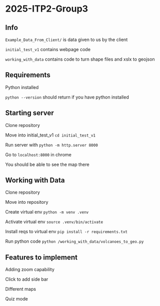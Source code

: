 # 2025-ITP2-Group3

## Info

`Example_Data_From_Client/` is data given to us by the client

`initial_test_v1` contains webpage code

`working_with_data` contains code to turn shape files and xslx to geojson


## Requirements

Python installed

`python --version` should return if you have python installed



## Starting server

Clone repository

Move into initial_test_v1 `cd initial_test_v1`

Run server with `python -m http.server 8000`

Go to `localhost:8000` in chrome

You should be able to see the map there

## Working with Data

Clone repository

Move into repository

Create virtual env `python -m venv .venv`

Activate virtual env `source .venv/bin/activate`

Install reqs to virtual env `pip install -r requirements.txt`

Run python code `python /working_with_data/volcanoes_to_geo.py`

## Features to implement

Adding zoom capability

Click to add side bar

Different maps

Quiz mode



